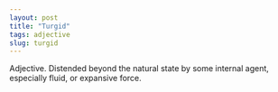 ```yaml
---
layout: post
title: "Turgid"
tags: adjective
slug: turgid
---
```

Adjective. Distended beyond the natural state by some internal agent, especially fluid, or expansive force.
